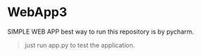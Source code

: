 # WebApp3
SIMPLE WEB APP
best way to run this repository is by pycharm.

>just run app.py to test the application.
